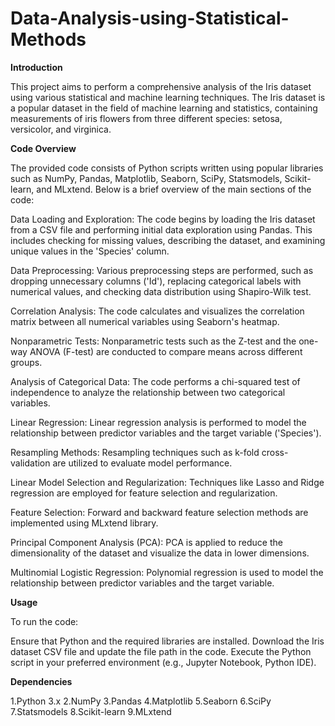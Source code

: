 # Data-Analysis-using-Statistical-Methods

**Introduction**

This project aims to perform a comprehensive analysis of the Iris dataset using various statistical and machine learning techniques. The Iris dataset is a popular dataset in the field of machine learning and statistics, containing measurements of iris flowers from three different species: setosa, versicolor, and virginica.

**Code Overview**

The provided code consists of Python scripts written using popular libraries such as NumPy, Pandas, Matplotlib, Seaborn, SciPy, Statsmodels, Scikit-learn, and MLxtend. Below is a brief overview of the main sections of the code:

Data Loading and Exploration: The code begins by loading the Iris dataset from a CSV file and performing initial data exploration using Pandas. This includes checking for missing values, describing the dataset, and examining unique values in the 'Species' column.

Data Preprocessing: Various preprocessing steps are performed, such as dropping unnecessary columns ('Id'), replacing categorical labels with numerical values, and checking data distribution using Shapiro-Wilk test.

Correlation Analysis: The code calculates and visualizes the correlation matrix between all numerical variables using Seaborn's heatmap.

Nonparametric Tests: Nonparametric tests such as the Z-test and the one-way ANOVA (F-test) are conducted to compare means across different groups.

Analysis of Categorical Data: The code performs a chi-squared test of independence to analyze the relationship between two categorical variables.

Linear Regression: Linear regression analysis is performed to model the relationship between predictor variables and the target variable ('Species').

Resampling Methods: Resampling techniques such as k-fold cross-validation are utilized to evaluate model performance.

Linear Model Selection and Regularization: Techniques like Lasso and Ridge regression are employed for feature selection and regularization.

Feature Selection: Forward and backward feature selection methods are implemented using MLxtend library.

Principal Component Analysis (PCA): PCA is applied to reduce the dimensionality of the dataset and visualize the data in lower dimensions.

Multinomial Logistic Regression: Polynomial regression is used to model the relationship between predictor variables and the target variable.

**Usage**

To run the code:

Ensure that Python and the required libraries are installed.
Download the Iris dataset CSV file and update the file path in the code.
Execute the Python script in your preferred environment (e.g., Jupyter Notebook, Python IDE).

**Dependencies**

1.Python 3.x
2.NumPy
3.Pandas
4.Matplotlib
5.Seaborn
6.SciPy
7.Statsmodels
8.Scikit-learn
9.MLxtend
